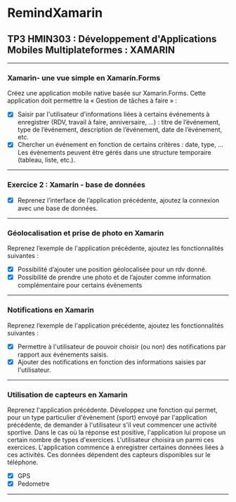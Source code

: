 # __RemindXamarin__

## TP3 HMIN303 : Développement d'Applications Mobiles Multiplateformes : XAMARIN

---

### __Xamarin- une vue simple en Xamarin.Forms__

Créez une application mobile native basée sur Xamarin.Forms. Cette application doit permettre la « Gestion de tâches à faire » :
- [X] Saisir par l'utilisateur d'informations liées à certains événements à enregistrer (RDV, travail à faire, anniversaire, …) : titre de l’événement, type de l’événement, description de l’événement, date de l’événement, etc.
- [X] Chercher un événement en fonction de certains critères : date, type, … Les évènements peuvent être gérés dans une structure temporaire (tableau, liste, etc.).

---

### __Exercice 2 : Xamarin - base de données__

- [X] Reprenez l’interface de l’application précédente, ajoutez la connexion avec une base de données.

---

### __Géolocalisation et prise de photo en Xamarin__

Reprenez l’exemple de l'application précédente, ajoutez les fonctionnalités suivantes :
- [X] Possibilité d’ajouter une position géolocalisée pour un rdv donné.
- [X] Possibilité de prendre une photo et de l’ajouter comme information complémentaire pour certains évènements

---

### __Notifications en Xamarin__

Reprenez l’exemple de l'application précédente, ajoutez les fonctionnalités suivantes :  
- [X] Permettre à l'utilisateur de pouvoir choisir (ou non) des notifications par rapport aux événements saisis.
- [X] Ajouter des notifications en fonction des informations saisies par l'utilisateur.

---

### __Utilisation de capteurs en Xamarin__

Reprenez l'application précédente. Développez une fonction qui permet, pour un type particulier d'évènement (sport) envoyé par l'application précédente, de demander à l'utilisateur s'il veut commencer une activité sportive. Dans le cas où la réponse est positive, l'application lui propose un certain nombre de types d'exercices. L'utilisateur choisira un parmi ces exercices. L'application commence à enregistrer certaines données liées à ces activités. Ces données dépendent des capteurs disponibles sur le téléphone.

- [X] GPS
- [X] Pedometre

---
